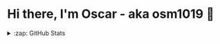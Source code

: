 # Hi there, I'm Oscar - aka osm1019 👋 



<details>
  <summary>:zap: GitHub Stats</summary>

  <img align="left" alt="osm1019's GitHub Stats" src="https://github-readme-stats.vercel.app/api?username=osm1019&show_icons=true&hide_border=false&title_color=ff652f&icon_color=FFE400&bg_color=09131B&text_color=ffffff&border_color=0c1a25" />

</details>
